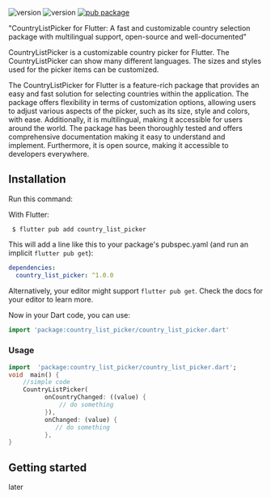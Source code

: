 
![version](https://img.shields.io/badge/version-1.0.0-purple.svg) ![version](https://img.shields.io/badge/NullSefety-True-brightgreen)
[![pub package](https://img.shields.io/pub/v/country_list_picker.svg)](https://pub.dev/packages/country_list_picker)


"CountryListPicker for Flutter: A fast and customizable country selection package with multilingual support, open-source and well-documented"

CountryListPicker is a customizable country picker for Flutter. The CountryListPicker can show many different languages. The sizes and styles used for the picker items can be customized.

The CountryListPicker for Flutter is a feature-rich package that provides an easy and fast solution for selecting countries within the application. The package offers flexibility in terms of customization options, allowing users to adjust various aspects of the picker, such as its size, style and colors, with ease. Additionally, it is multilingual, making it accessible for users around the world. The package has been thoroughly tested and offers comprehensive documentation making it easy to understand and implement. Furthermore, it is open source, making it accessible to developers everywhere.

## Installation
Run this command:

With Flutter:
```shell
 $ flutter pub add country_list_picker
```
This will add a line like this to your package's pubspec.yaml (and run an implicit  `flutter pub get`):
```yaml
dependencies:
  country_list_picker: ^1.0.0
```
Alternatively, your editor might support  `flutter pub get`. Check the docs for your editor to learn more.

Now in your Dart code, you can use:
```dart
import 'package:country_list_picker/country_list_picker.dart'
```

### Usage

```dart
import  'package:country_list_picker/country_list_picker.dart';
void  main() {
    //simple code
    CountryListPicker(
          onCountryChanged: ((value) {
              // do something
          }),
          onChanged: (value) {
             // do something
          },
}
```
## Getting started
later


